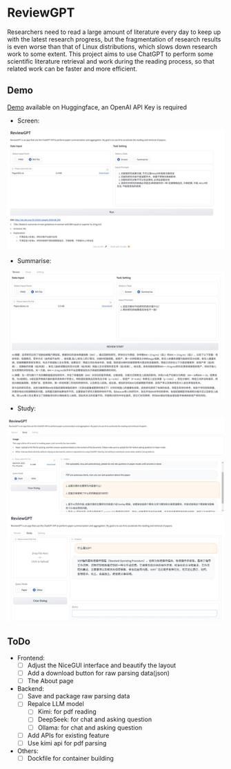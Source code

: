 # ReviewGPT

Researchers need to read a large amount of literature every day to keep up with the latest research progress, but the fragmentation of research results is even worse than that of Linux distributions, which slows down research work to some extent. This project aims to use ChatGPT to perform some scientific literature retrieval and work during the reading process, so that related work can be faster and more efficient.

## Demo

[Demo](https://huggingface.co/spaces/SilenWang/ReviewGPT) available on Huggingface, an OpenAI API Key is required

- Screen:

![demo](img/screen.png)

- Summarise:

![demo](img/summarise.png)

- Study:

![demo](img/study_paper.png)
![demo](img/study_other.png)

## ToDo

- Frontend:
  + [ ] Adjust the NiceGUI interface and beautify the layout
  + [ ] Add a download button for raw parsing data(json) 
  + [ ] The About page
- Backend: 
  + [ ] Save and package raw parsing data
  + [ ] Repalce LLM model
    + [ ] Kimi: for pdf reading
    + [ ] DeepSeek: for chat and asking question
    + [ ] Ollama: for chat and asking question
  + [ ] Add APIs for existing feature
  + [ ] Use kimi api for pdf parsing
- Others:
  - [ ] Dockfile for container building
